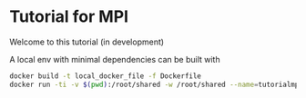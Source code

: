# Tutorial for MPI

Welcome to this tutorial (in development)


A local env with minimal dependencies can be built with
```bash
docker build -t local_docker_file -f Dockerfile
docker run -ti -v $(pwd):/root/shared -w /root/shared --name=tutorialmpi local_docker_file
```